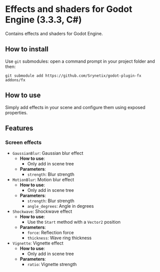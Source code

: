 # Effects and shaders for Godot Engine (3.3.3, C#)

Contains effects and shaders for Godot Engine.

## How to install

Use `git` submodules: open a command prompt in your project folder and then:

```
git submodule add https://github.com/Srynetix/godot-plugin-fx addons/fx
```

## How to use

Simply add effects in your scene and configure them using exposed properties.

## Features

### Screen effects

- `GaussianBlur`: Gaussian blur effect
    - **How to use**:
        - Only add in scene tree
    - **Parameters**:
        - `strength`: Blur strength
- `MotionBlur`: Motion blur effect
    - **How to use**:
        - Only add in scene tree
    - **Parameters**:
        - `strength`: Blur strength
        - `angle_degrees`: Angle in degrees
- `Shockwave`: Shockwave effect
    - **How to use**:
        - Use the `Start` method with a `Vector2` position
    - **Parameters**:
        - `force`: Reflection force
        - `thickness`: Wave ring thickness
- `Vignette`: Vignette effect
    - **How to use**:
        - Only add in scene tree
    - **Parameters**:
        - `ratio`: Vignette strength